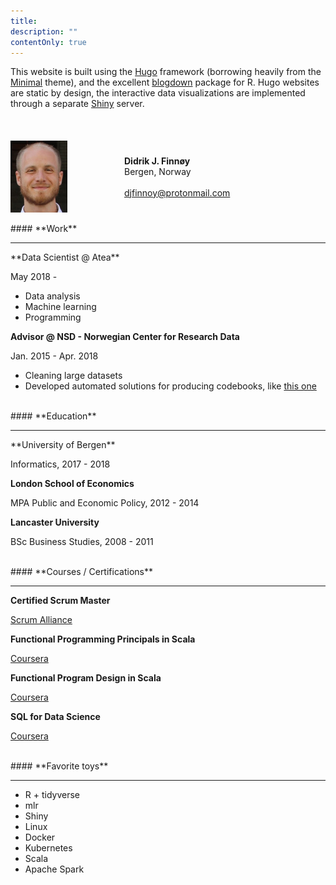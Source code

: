 ```yaml
---
title: 
description: ""
contentOnly: true
---
```


<div class="about-intro text-muted">
  This website is built using the <a href="https://gohugo.io/">Hugo</a> framework (borrowing heavily from the <a href="https://themes.gohugo.io/minimal/">Minimal</a> theme), and the excellent <a href="https://github.com/rstudio/blogdown">blogdown</a> package for R.
  Hugo websites are static by design, the interactive data visualizations are implemented through a separate <a href="https://shiny.rstudio.com/">Shiny</a> server.
  <br><br><br>
</div>
<br>
<div style="display:table;">
  <span><img src="profile.png" style="width:50%;vertical-align:middle;display:table-cell;"></span>
  <span style="vertical-align:middle;display:table-cell"><p><b>Didrik J. Finnøy</b><br />Bergen, Norway<br /><br /><a href="mailto:djfinnoy@protonmail.com">djfinnoy@protonmail.com</a></p><span>
</div>

<br>
#### **Work**
<hr>
**Data Scientist @ Atea**

May 2018 -

- Data analysis
- Machine learning
- Programming

**Advisor @ NSD - Norwegian Center for Research Data**

Jan. 2015 - Apr. 2018

- Cleaning large datasets
- Developed automated solutions for producing codebooks, like [this one](http://www.europeansocialsurvey.org/docs/cronos/CRONOS_Wave1_e01_1_Codebook.pdf)

<br>
#### **Education**
<hr>
**University of Bergen**

Informatics, 2017 - 2018

**London School of Economics**

MPA Public and Economic Policy, 2012 - 2014

**Lancaster University**

BSc Business Studies, 2008 - 2011

<br>
#### **Courses / Certifications**

<hr>

**Certified Scrum Master**

[Scrum Alliance](https://bcert.me/bc/html/show-badge.html?b=oaravqii)

**Functional Programming Principals in Scala**

[Coursera](https://www.coursera.org/account/accomplishments/verify/7ARV94WQUQWD)

**Functional Program Design in Scala**

[Coursera](https://www.coursera.org/account/accomplishments/verify/EG2A4RD87C42)

**SQL for Data Science**

[Coursera](https://www.coursera.org/account/accomplishments/verify/K27ARUBDVQ6L)

<br>
#### **Favorite toys**
<hr>

- R + tidyverse
- mlr
- Shiny
- Linux
- Docker
- Kubernetes
- Scala
- Apache Spark
